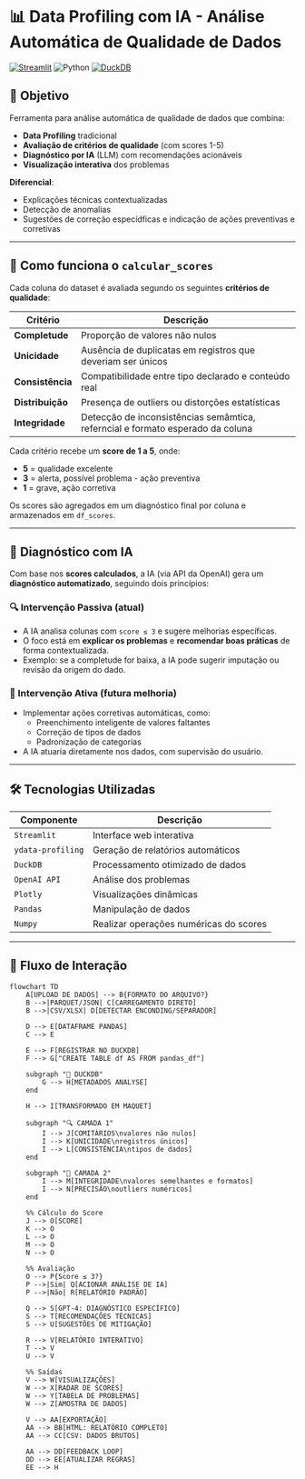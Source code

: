 # 📊 Data Profiling com IA - Análise Automática de Qualidade de Dados

[![Streamlit](https://img.shields.io/badge/Streamlit-FF4B4B?style=for-the-badge&logo=Streamlit&logoColor=white)](https://data-quality-profiling-fmusyk6aoprwzclscnunjw.streamlit.app/)
![Python](https://img.shields.io/badge/Python-3776AB?style=for-the-badge&logo=python&logoColor=white)
[![DuckDB](https://img.shields.io/badge/DuckDB-FFF000?style=for-the-badge&logo=duckdb&logoColor=black)](https://duckdb.org/)

## 🎯 Objetivo
Ferramenta para análise automática de qualidade de dados que combina:
- **Data Profiling** tradicional
- **Avaliação de critérios de qualidade** (com scores 1-5)
- **Diagnóstico por IA** (LLM) com recomendações acionáveis
- **Visualização interativa** dos problemas

**Diferencial**:
- Explicações técnicas contextualizadas
- Detecção de anomalias
- Sugestões de correção especídficas e indicação de ações preventivas e corretivas

---

## 🧮 Como funciona o `calcular_scores`

Cada coluna do dataset é avaliada segundo os seguintes **critérios de qualidade**:

| Critério              | Descrição                                                                 |
|-----------------------|---------------------------------------------------------------------------------|
| **Completude**        | Proporção de valores não nulos                                                  |
| **Unicidade**         | Ausência de duplicatas em registros que deveriam ser únicos                     |
| **Consistência**      | Compatibilidade entre tipo declarado e conteúdo real                            |
| **Distribuição**      | Presença de outliers ou distorções estatísticas                                 |
| **Integridade**       | Detecção de inconsistências semâmtica, referncial e formato esperado da coluna  |

Cada critério recebe um **score de 1 a 5**, onde:
- **5** = qualidade excelente
- **3** = alerta, possível problema - ação preventiva
- **1** = grave, ação corretiva

Os scores são agregados em um diagnóstico final por coluna e armazenados em `df_scores`.

---

## 🤖 Diagnóstico com IA

Com base nos **scores calculados**, a IA (via API da OpenAI) gera um **diagnóstico automatizado**, seguindo dois princípios:

### 🔍 Intervenção Passiva (atual)
- A IA analisa colunas com `score ≤ 3` e sugere melhorias específicas.
- O foco está em **explicar os problemas** e **recomendar boas práticas** de forma contextualizada.
- Exemplo: se a completude for baixa, a IA pode sugerir imputação ou revisão da origem do dado.

### 🚀 Intervenção Ativa (futura melhoria)
- Implementar ações corretivas automáticas, como:
  - Preenchimento inteligente de valores faltantes
  - Correção de tipos de dados
  - Padronização de categorias
- A IA atuaria diretamente nos dados, com supervisão do usuário.

---

## 🛠️ Tecnologias Utilizadas

| Componente       | Descrição                             |
|------------------|---------------------------------------|
| `Streamlit`      | Interface web interativa              |
| `ydata-profiling`| Geração de relatórios automáticos     |
| `DuckDB`         | Processamento otimizado de dados      |
| `OpenAI API`     | Análise dos problemas                 |
| `Plotly`         | Visualizações dinâmicas               |
| `Pandas`         | Manipulação de dados                  |
| `Numpy`          | Realizar operações numéricas do scores|

---

## 🔄 Fluxo de Interação

```mermaid
flowchart TD
    A[UPLOAD DE DADOS] --> B{FORMATO DO ARQUIVO?}
    B -->|PARQUET/JSON| C[CARREGAMENTO DIRETO]
    B -->|CSV/XLSX| D[DETECTAR ENCONDING/SEPARADOR]
    
    D --> E[DATAFRAME PANDAS]
    C --> E
    
    E --> F[REGISTRAR NO DUCKDB]
    F --> G["CREATE TABLE df AS FROM pandas_df"]
    
    subgraph "🦆 DUCKDB"
        G --> H[METADADOS ANALYSE]
    end
    
    H --> I[TRANSFORMADO EM MAQUET]
    
    subgraph "🔍 CAMADA 1"
        I --> J[COMITÁRIOS\nvalores não nulos]
        I --> K[UNICIDADE\nregistros únicos]
        I --> L[CONSISTÊNCIA\ntipos de dados]
    end
    
    subgraph "🧠 CAMADA 2"
        I --> M[INTEGRIDADE\nvalores semelhantes e formatos]
        I --> N[PRECISÃO\noutliers numéricos]
    end
    
    %% Cálculo do Score
    J --> O[SCORE]
    K --> O
    L --> O
    M --> O
    N --> O
    
    %% Avaliação
    O --> P{Score ≤ 3?}
    P -->|Sim| Q[ACIONAR ANÁLISE DE IA]
    P -->|Não| R[RELATÓRIO PADRÃO]
    
    Q --> S[GPT-4: DIAGNÓSTICO ESPECÍFICO]
    S --> T[RECOMENDAÇÕES TÉCNICAS]
    S --> U[SUGESTÕES DE MITIGAÇÃO]
    
    R --> V[RELATÓRIO INTERATIVO]
    T --> V
    U --> V
    
    %% Saídas
    V --> W[VISUALIZAÇÕES]
    W --> X[RADAR DE SCORES]
    W --> Y[TABELA DE PROBLEMAS]
    W --> Z[AMOSTRA DE DADOS]
    
    V --> AA[EXPORTAÇÃO]
    AA --> BB[HTML: RELATÓRIO COMPLETO]
    AA --> CC[CSV: DADOS BRUTOS]
    
    AA --> DD[FEEDBACK LOOP]
    DD --> EE[ATUALIZAR REGRAS]
    EE --> H
